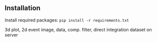 ## Installation
Install required packages:
```pip install -r requirements.txt```


3d plot, 2d event image, data, comp. filter, direct integration
dataset on server
